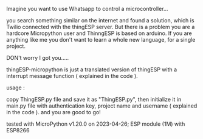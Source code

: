 Imagine you want to use Whatsapp to control a microcontroller...

you search something similar on the internet and found a solution, which is Twilio connected with the thingESP server.
But there is a problem you are a hardcore Micropython user and ThinngESP is based on arduino. If you are anything like me you don't want to learn a whole new language,
for a single project.

DON't worry I got you.....

thingESP-micropython is just a translated version of thingESP with a interrupt message function ( explained in the code ).

usage :

copy ThingESP.py file and save it as "ThingESP.py", then initialize it in main.py file with authentication key, project name and username ( explained in the code ).
and you are good to go!

tested with MicroPython v1.20.0 on 2023-04-26; ESP module (1M) with ESP8266
